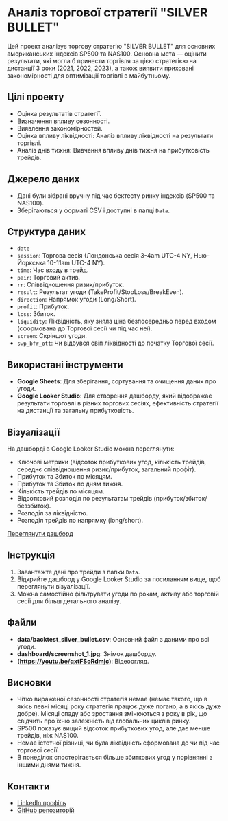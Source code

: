 # Аналіз торгової стратегії "SILVER BULLET"
Цей проект аналізує торгову стратегію "SILVER BULLET" для основних американських індексів SP500 та NAS100. Основна мета — оцінити результати, які могла б принести торгівля за цією стратегією на дистанції 3 роки (2021, 2022, 2023), а також виявити приховані закономірності для оптимізації торгівлі в майбутньому.

## Цілі проекту
- Оцінка результатів стратегії.
- Визначення впливу сезонності.
- Виявлення закономірностей.
- Оцінка впливу ліквідності: Аналіз впливу ліквідності на результати торгівлі.
- Аналіз днів тижня: Вивчення впливу днів тижня на прибутковість трейдів.

## Джерело даних
- Дані були зібрані вручну під час бектесту ринку індексів (SP500 та NAS100).
- Зберігаються у форматі CSV і доступні в папці `Data`.

## Структура даних
- `date`
- `session`: Торгова сесія (Лондонська сесія 3-4am UTC-4 NY, Нью-Йоркська 10-11am UTC-4 NY).
- `time`: Час входу в трейд.
- `pair`: Торговий актив.
- `rr`: Співвідношення ризик/прибуток.
- `result`: Результат угоди (TakeProfit/StopLoss/BreakEven).
- `direction`: Напрямок угоди (Long/Short).
- `profit`: Прибуток.
- `loss`: Збиток.
- `liquidity`: Ліквідність, яку зняла ціна безпосередньо перед входом (сформована до Торгової сесії чи під час неї).
- `screen`: Cкріншот угоди.
- `swp_bfr_ott`: Чи відбувся свіп ліквідності до початку Торгової сесії.

## Використані інструменти
- **Google Sheets**: Для зберігання, сортування та очищення даних про угоди.
- **Google Looker Studio**: Для створення дашборду, який відображає результати торговлі в різних торгових сесіях, ефективність стратегії на дистанції та загальну прибутковість.

## Візуалізації
На дашборді в Google Looker Studio можна переглянути:

- Ключові метрики (відсоток прибуткових угод, кількість трейдів, середнє співвідношення ризик/прибуток, загальний профіт). 
- Прибуток та Збиток по місяцям.
- Прибуток та Збиток по дням тижня.
- Кількість трейдів по місяцям.
- Відсотковий розподіл по результатам трейдів (прибуток/збиток/беззбиток).
- Розподіл за ліквідністю. 
- Розподіл трейдів по напрямку (long/short).

[Переглянути дашборд](https://lookerstudio.google.com/reporting/5afb8ce2-f730-4e19-9141-bc2b835bedc8)

## Інструкція
1. Завантажте дані про трейди з папки `Data`.
2. Відкрийте дашборд у Google Looker Studio за посиланням вище, щоб переглянути візуалізації.
3. Можна самостійно фільтрувати угоди по рокам, активу або торговій сесії для більш детального аналізу.

## Файли
- **data/backtest_silver_bullet.csv**: Основний файл з даними про всі угоди.
- **dashboard/screenshot_1.jpg**: Знімок дашборду.
- **(https://youtu.be/qxtFSoRdmjc)**: Відеоогляд.

## Висновки
- Чітко вираженої сезонності стратегія немає (немає такого, що в якісь певні місяці року стратегія працює дуже погано, а в якісь дуже добре). Місяці спаду або зростання змінюються з року в рік, що свідчить про їхню залежність від глобальних циклів ринку.
- SP500 показує вищий відсоток прибуткових угод, але дає менше трейдів, ніж NAS100.
- Немає істотної різниці, чи була ліквідність сформована до чи під час торгової сесії.
- В понеділок спостерігається більше збиткових угод у порівнянні з іншими днями тижня. 
  
## Контакти
- [LinkedIn профіль](https://www.linkedin.com/in/hlib-inozemtsev-670ba8124/)
- [GitHub репозиторій](https://github.com/silantiydobro/trading_setup_analysis/tree/main)
